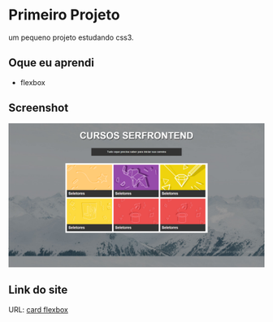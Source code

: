 # Primeiro Projeto

um pequeno projeto estudando css3.

## Oque eu aprendi
- flexbox

## Screenshot
![](./img/screenshot.png)

## Link do site
URL: [card flexbox](https://patrickgou.github.io/primeiro-projeto/)